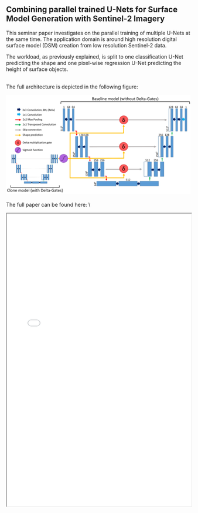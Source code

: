 ## Combining parallel trained U-Nets for Surface Model Generation with Sentinel-2 Imagery

This seminar paper investigates on the parallel training of multiple U-Nets at the 
same time. The application domain is around high resolution digital surface model (DSM) creation
from low resolution Sentinel-2 data. 

The workload, as previously explained, is split to one classification U-Net predicting the shape 
and one pixel-wise regression U-Net predicting the height of surface objects.

\
The full architecture is depicted in the following figure:

![Architecture](readme/split_unet.png)
\
\
The full paper can be found here:
\
<iframe width="100%" height="800" src="/paper/main.pdf">